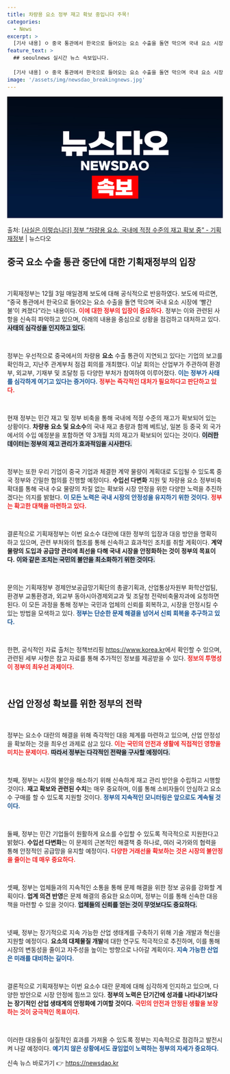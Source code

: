 ```yaml
---
title: 차량용 요소 정부 재고 확보 중입니다 주목!
categories:
  - News
excerpt: >
  [기사 내용] ㅇ 중국 통관에서 한국으로 들어오는 요소 수출을 돌연 막으며 국내 요소 시장에 빨간불이 켜졌다…
feature_text: >
  ## seoulnews 실시간 뉴스 속보입니다.

  [기사 내용] ㅇ 중국 통관에서 한국으로 들어오는 요소 수출을 돌연 막으며 국내 요소 시장에 빨간불이 켜졌다…
image: '/assets/img/newsdao_breakingnews.jpg'
---
```


![뉴스다오 속보](/assets/img/newsdao_breakingnews.jpg)

<p>출처: <a href="https://newsdao.kr/2729" rel="dofollow">[사실은 이렇습니다] 정부 “차량용 요소, 국내에 적정 수준의 재고 확보 중” - 기획재정부</a> | 뉴스다오</p>

<h2 data-ke-size="size26">중국 요소 수출 통관 중단에 대한 기획재정부의 입장</h2>

<p data-ke-size="size16">&nbsp;</p>

기획재정부는 12월 3일 매일경제 보도에 대해 공식적으로 반응하였다. 보도에 따르면, “중국 통관에서 한국으로 들어오는 요소 수출을 돌연 막으며 국내 요소 시장에 ‘빨간불’이 켜졌다”라는 내용이다. <b><span style="color: #ee2323;">이에 대한 정부의 입장이 중요하다.</span></b> 정부는 이와 관련된 사항을 신속히 파악하고 있으며, 아래의 내용을 중심으로 상황을 점검하고 대처하고 있다.<b><span style="background-color: #21538527;">사태의 심각성을 인지하고 있다.</span></b>

<p data-ke-size="size16">&nbsp;</p>

정부는 우선적으로 중국에서의 차량용 <b>요소</b> 수출 통관이 지연되고 있다는 기업의 보고를 확인하고, 지난주 관계부처 점검 회의를 개최했다. 이날 회의는 산업부가 주관하여 환경부, 외교부, 기재부 및 조달청 등 다양한 부처가 참여하여 이루어졌다. <b><span style="color: #1a5490;">이는 정부가 사태를 심각하게 여기고 있다는 증거이다.</span></b> <b><span style="color: #ee2323;">정부는 즉각적인 대처가 필요하다고 판단하고 있다.</span></b>

<p data-ke-size="size16">&nbsp;</p>

현재 정부는 민간 재고 및 정부 비축을 통해 국내에 적정 수준의 재고가 확보되어 있는 상황이다. <b>차량용 요소 및 요소수</b>의 국내 재고 총량과 함께 베트남, 일본 등 중국 외 국가에서의 수입 예정분을 포함하면 약 3개월 치의 재고가 확보되어 있다는 것이다. <b><span style="background-color: #21538527;">이러한 데이터는 정부의 재고 관리가 효과적임을 시사한다.</span></b>

<p data-ke-size="size16">&nbsp;</p>

정부는 또한 우리 기업이 중국 기업과 체결한 계약 물량이 계획대로 도입될 수 있도록 중국 정부와 긴밀한 협의를 진행할 예정이다. <b>수입선 다변화</b> 지원 및 차량용 요소 정부비축 확대를 통해 국내 수요 물량의 차질 없는 확보와 시장 안정을 위한 다양한 노력을 추진하겠다는 의지를 밝혔다. <b><span style="color: #1a5490;">이 모든 노력은 국내 시장의 안정성을 유지하기 위한 것이다.</span></b> <b><span style="color: #ee2323;">정부는 확고한 대책을 마련하고 있다.</span></b>

<p data-ke-size="size16">&nbsp;</p>

결론적으로 기획재정부는 이번 요소수 대란에 대한 정부의 입장과 대응 방안을 명확히 하고 있으며, 관련 부처와의 협조를 통해 신속하고 효과적인 조치를 취할 계획이다. <b>계약 물량의 도입과 공급망 관리에 최선을 다해 국내 시장을 안정화하는 것이 정부의 목표이다.</b> <b><span style="background-color: #21538527;">이와 같은 조치는 국민의 불안을 최소화하기 위한 것이다.</span></b>

<p data-ke-size="size16">&nbsp;</p>

문의는 기획재정부 경제안보공급망기획단의 총괄기획과, 산업통상자원부 화학산업팀, 환경부 교통환경과, 외교부 동아시아경제외교과 및 조달청 전략비축물자과에 요청하면 된다. 이 모든 과정을 통해 정부는 국민과 업체의 신뢰를 회복하고, 시장을 안정시킬 수 있는 방법을 모색하고 있다. <b><span style="color: #1a5490;">정부는 단순한 문제 해결을 넘어서 신뢰 회복을 추구하고 있다.</span></b>

<p data-ke-size="size16">&nbsp;</p>

한편, 공식적인 자료 출처는 정책브리핑 <a href="https://https://www.korea.kr" target="_blank">https://www.korea.kr</a>에서 확인할 수 있으며, 관련된 세부 사항은 참고 자료를 통해 추가적인 정보를 제공받을 수 있다. <b><span style="color: #ee2323;">정보의 투명성이 정부의 최우선 과제이다.</span></b> 

<p data-ke-size="size16">&nbsp;</p>

<h2 data-ke-size="size26">산업 안정성 확보를 위한 정부의 전략</h2>

<p data-ke-size="size16">&nbsp;</p>

정부는 요소수 대란의 해결을 위해 즉각적인 대응 체계를 마련하고 있으며, 산업 안정성을 확보하는 것을 최우선 과제로 삼고 있다. <b><span style="color: #ee2323;">이는 국민의 안전과 생활에 직접적인 영향을 미치는 문제이다.</span></b> <b><span style="background-color: #21538527;">따라서 정부는 다각적인 전략을 구사할 예정이다.</span></b>

<p data-ke-size="size16">&nbsp;</p>

첫째, 정부는 시장의 불안을 해소하기 위해 신속하게 재고 관리 방안을 수립하고 시행할 것이다. <b>재고 확보와 관련된 수치</b>는 매우 중요하며, 이를 통해 소비자들이 안심하고 요소수 구매를 할 수 있도록 지원할 것이다. <b><span style="color: #1a5490;">정부의 지속적인 모니터링은 앞으로도 계속될 것이다.</span></b>

<p data-ke-size="size16">&nbsp;</p>

둘째, 정부는 민간 기업들이 원활하게 요소를 수입할 수 있도록 적극적으로 지원한다고 밝혔다. <b>수입선 다변화</b>는 이 문제의 근본적인 해결책 중 하나로, 여러 국가와의 협력을 통해 안정적인 공급망을 유지할 예정이다. <b><span style="color: #ee2323;">다양한 거래선을 확보하는 것은 시장의 불안정을 줄이는 데 매우 중요하다.</span></b>

<p data-ke-size="size16">&nbsp;</p>

셋째, 정부는 업체들과의 지속적인 소통을 통해 문제 해결을 위한 정보 공유를 강화할 계획이다. <b>업계 의견 반영</b>은 문제 해결의 중요한 요소이며, 정부는 이를 통해 신속한 대응책을 마련할 수 있을 것이다. <b><span style="background-color: #21538527;">업체들의 신뢰를 얻는 것이 무엇보다도 중요하다.</span></b>

<p data-ke-size="size16">&nbsp;</p>

넷째, 정부는 장기적으로 지속 가능한 산업 생태계를 구축하기 위해 기술 개발과 혁신을 지원할 예정이다. <b>요소의 대체물질 개발</b>에 대한 연구도 적극적으로 추진하며, 이를 통해 시장의 변동성을 줄이고 자주성을 높이는 방향으로 나아갈 계획이다. <b><span style="color: #1a5490;">지속 가능한 산업은 미래를 대비하는 길이다.</span></b>

<p data-ke-size="size16">&nbsp;</p>

결론적으로 기획재정부는 이번 요소수 대란 문제에 대해 심각하게 인지하고 있으며, 다양한 방안으로 시장 안정에 힘쓰고 있다. <b>정부의 노력은 단기간에 성과를 나타내기보다는 장기적인 산업 생태계의 안정화에 기여할 것이다.</b> <b><span style="color: #ee2323;">국민의 안전과 안정된 생활을 보장하는 것이 궁극적인 목표이다.</span></b>

<p data-ke-size="size16">&nbsp;</p>

이러한 대응들이 실질적인 효과를 가져올 수 있도록 정부는 지속적으로 점검하고 발전시켜 나갈 예정이다. <b><span style="color: #1a5490;">예기치 않은 상황에서도 끊임없이 노력하는 정부의 자세가 중요하다.</span></b> 

신속 뉴스 바로가기 👉 <a href="https://newsdao.kr" rel="dofollow">https://newsdao.kr</a>



